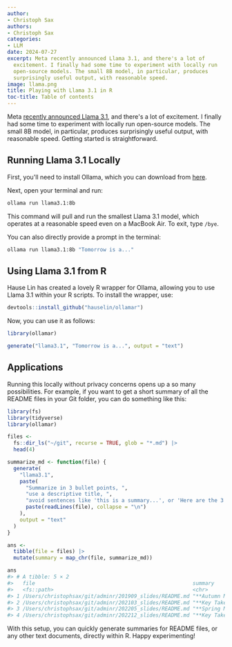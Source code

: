 ```yaml
---
author:
- Christoph Sax
authors:
- Christoph Sax
categories:
- LLM
date: 2024-07-27
excerpt: Meta recently announced Llama 3.1, and there's a lot of
  excitement. I finally had some time to experiment with locally run
  open-source models. The small 8B model, in particular, produces
  surprisingly useful output, with reasonable speed.
image: llama.png
title: Playing with Llama 3.1 in R
toc-title: Table of contents
---
```


Meta [recently announced Llama
3.1](https://ai.meta.com/blog/meta-llama-3-1/), and there's a lot of
excitement. I finally had some time to experiment with locally run
open-source models. The small 8B model, in particular, produces
surprisingly useful output, with reasonable speed. Getting started is
straightforward.

## Running Llama 3.1 Locally

First, you'll need to install Ollama, which you can download from
[here](https://ollama.com/download).

Next, open your terminal and run:

``` sh
ollama run llama3.1:8b
```

This command will pull and run the smallest Llama 3.1 model, which
operates at a reasonable speed even on a MacBook Air. To exit, type
`/bye`.

You can also directly provide a prompt in the terminal:

``` sh
ollama run llama3.1:8b "Tomorrow is a..."
```

## Using Llama 3.1 from R

Hause Lin has created a lovely R wrapper for Ollama, allowing you to use
Llama 3.1 within your R scripts. To install the wrapper, use:

``` r
devtools::install_github("hauselin/ollamar")
```

Now, you can use it as follows:

``` r
library(ollamar)

generate("llama3.1", "Tomorrow is a...", output = "text")
```

## Applications

Running this locally without privacy concerns opens up a so many
possibilities. For example, if you want to get a short summary of all
the README files in your Git folder, you can do something like this:

``` r
library(fs)
library(tidyverse)
library(ollamar)

files <-
  fs::dir_ls("~/git", recurse = TRUE, glob = "*.md") |>
  head(4)

summarize_md <- function(file) {
  generate(
    "llama3.1",
    paste(
      "Summarize in 3 bullet points, ",
      "use a descriptive title, ",
      "avoid sentences like 'this is a summary...', or 'Here are the 3 bullet points...'.",
      paste(readLines(file), collapse = "\n")
    ),
    output = "text"
  )
}

ans <-
  tibble(file = files) |>
  mutate(summary = map_chr(file, summarize_md))

ans
#> # A tibble: 5 × 2
#>   file                                                   summary
#>   <fs::path>                                             <chr>
#> 1 /Users/christophsax/git/adminr/201909_slides/README.md "**Autumn Meetup Highl…
#> 2 /Users/christophsax/git/adminr/202103_slides/README.md "**Key Takeaways from …
#> 3 /Users/christophsax/git/adminr/202205_slides/README.md "**Spring Meetup 2022 …
#> 4 /Users/christophsax/git/adminr/202212_slides/README.md "**Key Takeaways from …
```

With this setup, you can quickly generate summaries for README files, or
any other text documents, directly within R. Happy experimenting!
